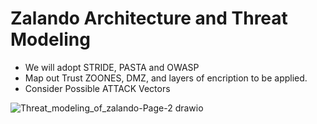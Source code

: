 # Zalando Architecture and Threat Modeling 

- We will adopt STRIDE, PASTA and OWASP
- Map out Trust ZOONES, DMZ, and layers of encription to be applied.
- Consider Possible ATTACK Vectors

![Threat_modeling_of_zalando-Page-2 drawio](https://github.com/user-attachments/assets/054c7dca-f43e-4955-8d21-1a7db795f902)
